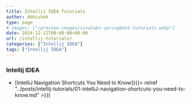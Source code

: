 ```yaml
---
title: Intellij IDEA Tutorials
author: Abhishek
type: page
# images: ["/preview-images/sivalabs-springboot-tutorials.webp"]
date: 2024-12-12T00:00:00+00:00
url: /intellij-tutorials/
categories: ["Intellij IDEA"]
tags: ["Intellij IDEA"]
---
```


### Intellij IDEA

* [IntelliJ Navigation Shortcuts You Need to Know]({{< relref "../posts/intellij-tutorials/01-intelliJ-navigation-shortcuts-you-need-to-know.md" >}})
